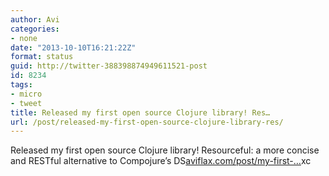 ```yaml
---
author: Avi
categories:
- none
date: "2013-10-10T16:21:22Z"
format: status
guid: http://twitter-388398874949611521-post
id: 8234
tags:
- micro
- tweet
title: Released my first open source Clojure library! Res…
url: /post/released-my-first-open-source-clojure-library-res/
---
```

Released my first open source Clojure library! Resourceful: a more concise and RESTful alternative to Compojure’s DS[aviflax.com/post/my-first-…](http://aviflax.com/post/my-first-open-source-clojure-library-resourceful/)xc